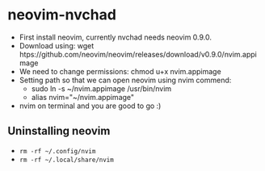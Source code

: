 # neovim-nvchad

- First install neovim, currently nvchad needs neovim 0.9.0.
- Download using: wget htps://github.com/neovim/neovim/releases/download/v0.9.0/nvim.appimage
- We need to change permissions: chmod u+x nvim.appimage
- Setting path so that we can open neovim using nvim commend: 
  - sudo ln -s ~/nvim.appimage /usr/bin/nvim
  - alias nvim="~/nvim.appimage"
- nvim on terminal and you are good to go :)

## Uninstalling neovim
- `rm -rf ~/.config/nvim`
- `rm -rf ~/.local/share/nvim`

